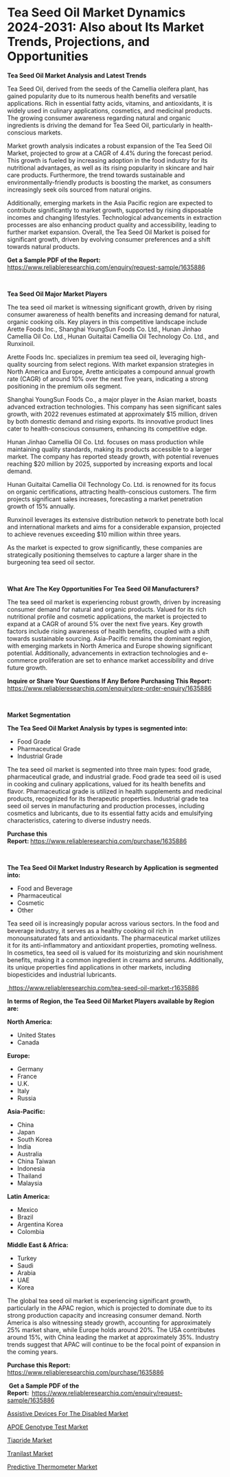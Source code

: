 <p><h1>Tea Seed Oil Market Dynamics 2024-2031: Also about Its Market Trends, Projections, and Opportunities</h1></p><p><strong>Tea Seed Oil Market Analysis and Latest Trends</strong></p>
<p><p>Tea Seed Oil, derived from the seeds of the Camellia oleifera plant, has gained popularity due to its numerous health benefits and versatile applications. Rich in essential fatty acids, vitamins, and antioxidants, it is widely used in culinary applications, cosmetics, and medicinal products. The growing consumer awareness regarding natural and organic ingredients is driving the demand for Tea Seed Oil, particularly in health-conscious markets.</p><p>Market growth analysis indicates a robust expansion of the Tea Seed Oil Market, projected to grow at a CAGR of 4.4% during the forecast period. This growth is fueled by increasing adoption in the food industry for its nutritional advantages, as well as its rising popularity in skincare and hair care products. Furthermore, the trend towards sustainable and environmentally-friendly products is boosting the market, as consumers increasingly seek oils sourced from natural origins.</p><p>Additionally, emerging markets in the Asia Pacific region are expected to contribute significantly to market growth, supported by rising disposable incomes and changing lifestyles. Technological advancements in extraction processes are also enhancing product quality and accessibility, leading to further market expansion. Overall, the Tea Seed Oil Market is poised for significant growth, driven by evolving consumer preferences and a shift towards natural products.</p></p>
<p><strong>Get a Sample PDF of the Report:&nbsp;</strong> <a href="https://www.reliableresearchiq.com/enquiry/request-sample/1635886?utm_campaign=103&utm_medium=2&utm_source=Github&utm_content=ia&utm_term=08112024&utm_id=tea-seed-oil">https://www.reliableresearchiq.com/enquiry/request-sample/1635886</a></p>
<p>&nbsp;</p>
<p><strong>Tea Seed Oil Major Market Players</strong></p>
<p><p>The tea seed oil market is witnessing significant growth, driven by rising consumer awareness of health benefits and increasing demand for natural, organic cooking oils. Key players in this competitive landscape include Arette Foods Inc., Shanghai YoungSun Foods Co. Ltd., Hunan Jinhao Camellia Oil Co. Ltd., Hunan Guitaitai Camellia Oil Technology Co. Ltd., and Runxinoil.</p><p>Arette Foods Inc. specializes in premium tea seed oil, leveraging high-quality sourcing from select regions. With market expansion strategies in North America and Europe, Arette anticipates a compound annual growth rate (CAGR) of around 10% over the next five years, indicating a strong positioning in the premium oils segment.</p><p>Shanghai YoungSun Foods Co., a major player in the Asian market, boasts advanced extraction technologies. This company has seen significant sales growth, with 2022 revenues estimated at approximately $15 million, driven by both domestic demand and rising exports. Its innovative product lines cater to health-conscious consumers, enhancing its competitive edge.</p><p>Hunan Jinhao Camellia Oil Co. Ltd. focuses on mass production while maintaining quality standards, making its products accessible to a larger market. The company has reported steady growth, with potential revenues reaching $20 million by 2025, supported by increasing exports and local demand.</p><p>Hunan Guitaitai Camellia Oil Technology Co. Ltd. is renowned for its focus on organic certifications, attracting health-conscious customers. The firm projects significant sales increases, forecasting a market penetration growth of 15% annually.</p><p>Runxinoil leverages its extensive distribution network to penetrate both local and international markets and aims for a considerable expansion, projected to achieve revenues exceeding $10 million within three years. </p><p>As the market is expected to grow significantly, these companies are strategically positioning themselves to capture a larger share in the burgeoning tea seed oil sector.</p></p>
<p>&nbsp;</p>
<p><strong>What Are The Key Opportunities For Tea Seed Oil Manufacturers?</strong></p>
<p><p>The tea seed oil market is experiencing robust growth, driven by increasing consumer demand for natural and organic products. Valued for its rich nutritional profile and cosmetic applications, the market is projected to expand at a CAGR of around 5% over the next five years. Key growth factors include rising awareness of health benefits, coupled with a shift towards sustainable sourcing. Asia-Pacific remains the dominant region, with emerging markets in North America and Europe showing significant potential. Additionally, advancements in extraction technologies and e-commerce proliferation are set to enhance market accessibility and drive future growth.</p></p>
<p><strong>Inquire or Share Your Questions If Any Before Purchasing This Report:</strong> <a href="https://www.reliableresearchiq.com/enquiry/pre-order-enquiry/1635886?utm_campaign=103&utm_medium=2&utm_source=Github&utm_content=ia&utm_term=08112024&utm_id=tea-seed-oil">https://www.reliableresearchiq.com/enquiry/pre-order-enquiry/1635886</a></p>
<p>&nbsp;</p>
<p><strong>Market Segmentation</strong></p>
<p><strong>The Tea Seed Oil Market Analysis by types is segmented into:</strong></p>
<p><ul><li>Food Grade</li><li>Pharmaceutical Grade</li><li>Industrial Grade</li></ul></p>
<p><p>The tea seed oil market is segmented into three main types: food grade, pharmaceutical grade, and industrial grade. Food grade tea seed oil is used in cooking and culinary applications, valued for its health benefits and flavor. Pharmaceutical grade is utilized in health supplements and medicinal products, recognized for its therapeutic properties. Industrial grade tea seed oil serves in manufacturing and production processes, including cosmetics and lubricants, due to its essential fatty acids and emulsifying characteristics, catering to diverse industry needs.</p></p>
<p><strong>Purchase this Report:&nbsp;</strong><a href="https://www.reliableresearchiq.com/purchase/1635886?utm_campaign=103&utm_medium=2&utm_source=Github&utm_content=ia&utm_term=08112024&utm_id=tea-seed-oil">https://www.reliableresearchiq.com/purchase/1635886</a></p>
<p>&nbsp;</p>
<p><strong>The Tea Seed Oil Market Industry Research by Application is segmented into:</strong></p>
<p><ul><li>Food and Beverage</li><li>Pharmaceutical</li><li>Cosmetic</li><li>Other</li></ul></p>
<p><p>Tea seed oil is increasingly popular across various sectors. In the food and beverage industry, it serves as a healthy cooking oil rich in monounsaturated fats and antioxidants. The pharmaceutical market utilizes it for its anti-inflammatory and antioxidant properties, promoting wellness. In cosmetics, tea seed oil is valued for its moisturizing and skin nourishment benefits, making it a common ingredient in creams and serums. Additionally, its unique properties find applications in other markets, including biopesticides and industrial lubricants.</p></p>
<p><a href="https://www.reliableresearchiq.com/tea-seed-oil-market-r1635886?utm_campaign=103&utm_medium=2&utm_source=Github&utm_content=ia&utm_term=08112024&utm_id=tea-seed-oil">&nbsp;https://www.reliableresearchiq.com/tea-seed-oil-market-r1635886</a></p>
<p><strong>In terms of Region, the Tea Seed Oil Market Players available by Region are:</strong></p>
<p>
    <p> <strong> North America: </strong>
        <ul>
            <li>United States</li>
            <li>Canada</li>
        </ul>
        </p> 
    <p> <strong> Europe: </strong>
        <ul>
            <li>Germany</li>
            <li>France</li>
            <li>U.K.</li>
            <li>Italy</li>
            <li>Russia</li>
        </ul>
        </p> 
    <p> <strong> Asia-Pacific: </strong>
        <ul>
            <li>China</li>
            <li>Japan</li>
            <li>South Korea</li>
            <li>India</li>
            <li>Australia</li>
            <li>China Taiwan</li>
            <li>Indonesia</li>
            <li>Thailand</li>
            <li>Malaysia</li>
        </ul>
        </p> 
    <p> <strong> Latin America: </strong>
        <ul>
            <li>Mexico</li>
            <li>Brazil</li>
            <li>Argentina Korea</li>
            <li>Colombia</li>
        </ul>
        </p> 
    <p> <strong> Middle East & Africa: </strong>
        <ul>
            <li>Turkey</li>
            <li>Saudi</li>
            <li>Arabia</li>
            <li>UAE</li>
            <li>Korea</li>
        </ul>
    </p>
    </p>
<p><p>The global tea seed oil market is experiencing significant growth, particularly in the APAC region, which is projected to dominate due to its strong production capacity and increasing consumer demand. North America is also witnessing steady growth, accounting for approximately 25% market share, while Europe holds around 20%. The USA contributes around 15%, with China leading the market at approximately 35%. Industry trends suggest that APAC will continue to be the focal point of expansion in the coming years.</p></p>
<p><strong>Purchase this Report: </strong><a href="https://www.reliableresearchiq.com/purchase/1635886?utm_campaign=103&utm_medium=2&utm_source=Github&utm_content=ia&utm_term=08112024&utm_id=tea-seed-oil">https://www.reliableresearchiq.com/purchase/1635886</a></p>
<p>&nbsp;<strong>Get a Sample PDF of the Report:&nbsp;&nbsp;</strong><a href="https://www.reliableresearchiq.com/enquiry/request-sample/1635886?utm_campaign=103&utm_medium=2&utm_source=Github&utm_content=ia&utm_term=08112024&utm_id=tea-seed-oil">https://www.reliableresearchiq.com/enquiry/request-sample/1635886</a></p>
<p><strong></strong></p>
<p><p><a href="https://issuu.com/reportprime-2/docs/assistive-devices-for-the-disabled-_171a715ed9a980?utm_campaign=103&utm_medium=2&utm_source=Github&utm_content=ia&utm_term=08112024&utm_id=tea-seed-oil">Assistive Devices For The Disabled Market</a></p><p><a href="https://issuu.com/reportprime-2/docs/apoe-genotype-test-market-size-2030_31c1af5aa21ca9?utm_campaign=103&utm_medium=2&utm_source=Github&utm_content=ia&utm_term=08112024&utm_id=tea-seed-oil">APOE Genotype Test Market</a></p><p><a href="https://github.com/brookiqhurne/Market-Research-Report-List-1/blob/main/tiapride-market.md?utm_campaign=103&utm_medium=2&utm_source=Github&utm_content=ia&utm_term=08112024&utm_id=tea-seed-oil">Tiapride Market</a></p><p><a href="https://github.com/diedrer4btm/Market-Research-Report-List-1/blob/main/tranilast-market.md?utm_campaign=103&utm_medium=2&utm_source=Github&utm_content=ia&utm_term=08112024&utm_id=tea-seed-oil">Tranilast Market</a></p><p><a href="https://issuu.com/reportprime-2/docs/predictive-thermometer-market-size-_bc15719a4f387c?utm_campaign=103&utm_medium=2&utm_source=Github&utm_content=ia&utm_term=08112024&utm_id=tea-seed-oil">Predictive Thermometer Market</a></p></p>